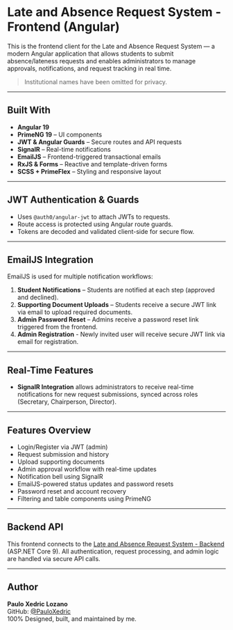 # Late and Absence Request System - Frontend (Angular)

This is the frontend client for the Late and Absence Request System — a modern Angular application that allows students to submit absence/lateness requests and enables administrators to manage approvals, notifications, and request tracking in real time.

> Institutional names have been omitted for privacy.

---

## Built With

- **Angular 19**
- **PrimeNG 19** – UI components
- **JWT & Angular Guards** – Secure routes and API requests
- **SignalR** – Real-time notifications
- **EmailJS** – Frontend-triggered transactional emails
- **RxJS & Forms** – Reactive and template-driven forms
- **SCSS + PrimeFlex** – Styling and responsive layout

---

## JWT Authentication & Guards

- Uses `@auth0/angular-jwt` to attach JWTs to requests.
- Route access is protected using Angular route guards.
- Tokens are decoded and validated client-side for secure flow.

---

## EmailJS Integration

EmailJS is used for multiple notification workflows:
1. **Student Notifications** – Students are notified at each step (approved and declined).
2. **Supporting Document Uploads** – Students receive a secure JWT link via email to upload required documents.
3. **Admin Password Reset** – Admins receive a password reset link triggered from the frontend.
4. **Admin Registration** - Newly invited user will receive secure JWT link via email for registration.

---

## Real-Time Features

- **SignalR Integration** allows administrators to receive real-time notifications for new request submissions, synced across roles (Secretary, Chairperson, Director).

---

## Features Overview

- Login/Register via JWT (admin)
- Request submission and history
- Upload supporting documents
- Admin approval workflow with real-time updates
- Notification bell using SignalR
- EmailJS-powered status updates and password resets
- Password reset and account recovery
- Filtering and table components using PrimeNG

---

## Backend API

This frontend connects to the [Late and Absence Request System - Backend](https://github.com/PauloXedric/LateAndAbsenceRequestSystem-backend) (ASP.NET Core 9). All authentication, request processing, and admin logic are handled via secure API calls.

---

## Author

**Paulo Xedric Lozano**  
GitHub: [@PauloXedric](https://github.com/PauloXedric)  
100% Designed, built, and maintained by me.



